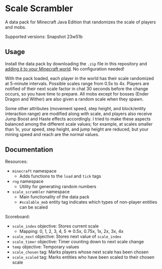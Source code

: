 # Scale Scrambler

A data pack for Minecraft Java Edition that randomizes the scale of players and mobs.

Supported versions: Snapshot 23w51b

## Usage

Install the data pack by downloading the `.zip` file in this repository and [adding it to your Minecraft world](https://minecraft.wiki/w/Data_pack#Usage). No configuration needed!

With the pack loaded, each player in the world has their scale randomized at 5-minute intervals. Possible scales range from 0.5x to 4x. Players are notified of their next scale factor in chat 30 seconds before the change occurs, so you have time to prepare. All mobs except for bosses (Ender Dragon and Wither) are also given a random scale when they spawn.

Some other attributes (movement speed, step height, and block/entity interaction range) are modified along with scale, and players also receive Jump Boost and Haste effects accordingly. I tried to make these aspects balanced among the different scale values; for example, at scales smaller than 1x, your speed, step height, and jump height are reduced, but your mining speed and reach are the normal values.

## Documentation

Resources:

- `minecraft` namespace
  - Adds functions to the `load` and `tick` tags
- `rng` namespace
  - Utility for generating random numbers
- `scale_scrambler` namespace
  - Main functionality of the data pack
  - `#scalable_mob` entity tag indicates which types of non-player entities can be scaled

Scoreboard:

- `scale_index` objective: Stores current scale
  - Mapping: 0, 1, 2, 3, 4, 5 => 0.5x, 0.75x, 1x, 2x, 3x, 4x
- `scale_next` objective: Stores next value of `scale_index`
- `scale_timer` objective: Timer counting down to next scale change
- `temp` objective: Temporary values
- `scale_chosen` tag: Marks players whose next scale has been chosen
- `scale_scaled` tag: Marks entities who have been scaled to their chosen scale
